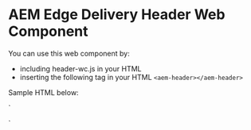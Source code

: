 # AEM Edge Delivery Header Web Component

You can use this web component by:
- including header-wc.js in your HTML
- inserting the following tag in your HTML `<aem-header></aem-header>`

Sample HTML below:

`
<html>
<head>
  <script type="module" src="https://header-web-component--tools--amol-anand.hlx.page/blocks/header-wc/header-wc.js"></script>
</head>
<body>
  <main>
    <!-- insert web component here -->
    <aem-header></aem-header>
  </main>
</body>
</html>
`